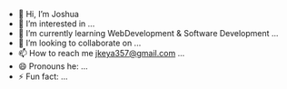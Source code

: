- 👋 Hi, I’m Joshua
- 👀 I’m interested in ...
- 🌱 I’m currently learning WebDevelopment & Software Development ...
- 💞️ I’m looking to collaborate on ...
- 📫 How to reach me jkeya357@gmail.com ...
- 😄 Pronouns he: ...
- ⚡ Fun fact: ...

<!---
jkeya357/jkeya357 is a ✨ special ✨ repository because its `README.md` (this file) appears on your GitHub profile.
You can click the Preview link to take a look at your changes.
--->
